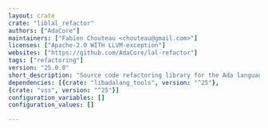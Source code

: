 ```yaml
---
layout: crate
crate: "liblal_refactor"
authors: ["AdaCore"]
maintainers: ["Fabien Chouteau <chouteau@gmail.com>"]
licenses: ["Apache-2.0 WITH LLVM-exception"]
websites: ["https://github.com/AdaCore/lal-refactor"]
tags: ["refactoring"]
version: "25.0.0"
short_description: "Source code refactoring library for the Ada language"
dependencies: [{crate: "libadalang_tools", version: "^25"},
{crate: "vss", version: "^25"}]
configuration_variables: []
configuration_values: []

---
```




